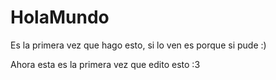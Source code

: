 # HolaMundo
Es la primera vez que hago esto, si lo ven es porque si pude :) 

Ahora esta es la primera vez que edito esto :3
